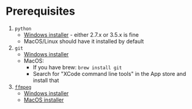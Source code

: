 # Prerequisites

1. ``python``
    -  [Windows installer](https://www.python.org/downloads/windows/) - either 2.7.x or 3.5.x is fine
    -  MacOS/Linux should have it installed by default
2. ``git``
    - [Windows installer](https://git-for-windows.github.io/)
    - MacOS:
        * If you have brew: ``brew install git``
        * Search for "XCode command line tools" in the App store and install that
3. [``ffmpeg``](https://ffmpeg.org/)
    - [Windows installer](https://ffmpeg.zeranoe.com/builds/)
    - [MacOS installer](https://evermeet.cx/ffmpeg/)
